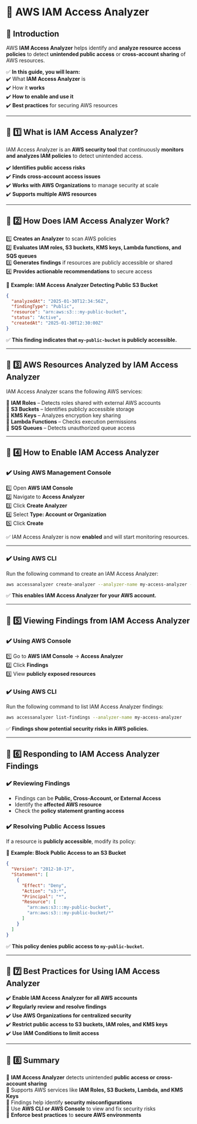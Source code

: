 # 🔎 AWS IAM Access Analyzer

## 🎯 Introduction  
AWS **IAM Access Analyzer** helps identify and **analyze resource access policies** to detect **unintended public access** or **cross-account sharing** of AWS resources.

✅ **In this guide, you will learn:**  
✔️ What **IAM Access Analyzer** is  
✔️ How it **works**  
✔️ **How to enable and use it**  
✔️ **Best practices** for securing AWS resources  

---

## 📌 1️⃣ What is IAM Access Analyzer?  
IAM Access Analyzer is an **AWS security tool** that continuously **monitors and analyzes IAM policies** to detect unintended access.

✔️ **Identifies public access risks**  
✔️ **Finds cross-account access issues**  
✔️ **Works with AWS Organizations** to manage security at scale  
✔️ **Supports multiple AWS resources**  

---

## 📌 2️⃣ How Does IAM Access Analyzer Work?  
1️⃣ **Creates an Analyzer** to scan AWS policies  
2️⃣ **Evaluates IAM roles, S3 buckets, KMS keys, Lambda functions, and SQS queues**  
3️⃣ **Generates findings** if resources are publicly accessible or shared  
4️⃣ **Provides actionable recommendations** to secure access  

📜 **Example: IAM Access Analyzer Detecting Public S3 Bucket**
```json
{
  "analyzedAt": "2025-01-30T12:34:56Z",
  "findingType": "Public",
  "resource": "arn:aws:s3:::my-public-bucket",
  "status": "Active",
  "createdAt": "2025-01-30T12:30:00Z"
}
```
✅ **This finding indicates that `my-public-bucket` is publicly accessible.**

---

## 📌 3️⃣ AWS Resources Analyzed by IAM Access Analyzer  
IAM Access Analyzer scans the following AWS services:

🔹 **IAM Roles** – Detects roles shared with external AWS accounts  
🔹 **S3 Buckets** – Identifies publicly accessible storage  
🔹 **KMS Keys** – Analyzes encryption key sharing  
🔹 **Lambda Functions** – Checks execution permissions  
🔹 **SQS Queues** – Detects unauthorized queue access  

---

## 📌 4️⃣ How to Enable IAM Access Analyzer  

### **✔️ Using AWS Management Console**  
1️⃣ Open **AWS IAM Console**  
2️⃣ Navigate to **Access Analyzer**  
3️⃣ Click **Create Analyzer**  
4️⃣ Select **Type: Account or Organization**  
5️⃣ Click **Create**  

✅ IAM Access Analyzer is now **enabled** and will start monitoring resources.

---

### **✔️ Using AWS CLI**  
Run the following command to create an IAM Access Analyzer:  
```sh
aws accessanalyzer create-analyzer --analyzer-name my-access-analyzer --type ACCOUNT
```
✅ **This enables IAM Access Analyzer for your AWS account.**

---

## 📌 5️⃣ Viewing Findings from IAM Access Analyzer  

### **✔️ Using AWS Console**  
1️⃣ Go to **AWS IAM Console** → **Access Analyzer**  
2️⃣ Click **Findings**  
3️⃣ View **publicly exposed resources**  

### **✔️ Using AWS CLI**  
Run the following command to list IAM Access Analyzer findings:  
```sh
aws accessanalyzer list-findings --analyzer-name my-access-analyzer
```
✅ **Findings show potential security risks in AWS policies.**

---

## 📌 6️⃣ Responding to IAM Access Analyzer Findings  

### **✔️ Reviewing Findings**
- Findings can be **Public, Cross-Account, or External Access**  
- Identify the **affected AWS resource**  
- Check the **policy statement granting access**  

### **✔️ Resolving Public Access Issues**
If a resource is **publicly accessible**, modify its policy:

📜 **Example: Block Public Access to an S3 Bucket**
```json
{
  "Version": "2012-10-17",
  "Statement": [
    {
      "Effect": "Deny",
      "Action": "s3:*",
      "Principal": "*",
      "Resource": [
        "arn:aws:s3:::my-public-bucket",
        "arn:aws:s3:::my-public-bucket/*"
      ]
    }
  ]
}
```
✅ **This policy denies public access to `my-public-bucket`.**

---

## 📌 7️⃣ Best Practices for Using IAM Access Analyzer  

✔️ **Enable IAM Access Analyzer for all AWS accounts**  
✔️ **Regularly review and resolve findings**  
✔️ **Use AWS Organizations for centralized security**  
✔️ **Restrict public access to S3 buckets, IAM roles, and KMS keys**  
✔️ **Use IAM Conditions to limit access**  

---

## 📌 8️⃣ Summary  

🔹 **IAM Access Analyzer** detects unintended **public access or cross-account sharing**  
🔹 Supports AWS services like **IAM Roles, S3 Buckets, Lambda, and KMS Keys**  
🔹 Findings help identify **security misconfigurations**  
🔹 Use **AWS CLI or AWS Console** to view and fix security risks  
🔹 **Enforce best practices** to **secure AWS environments**  
